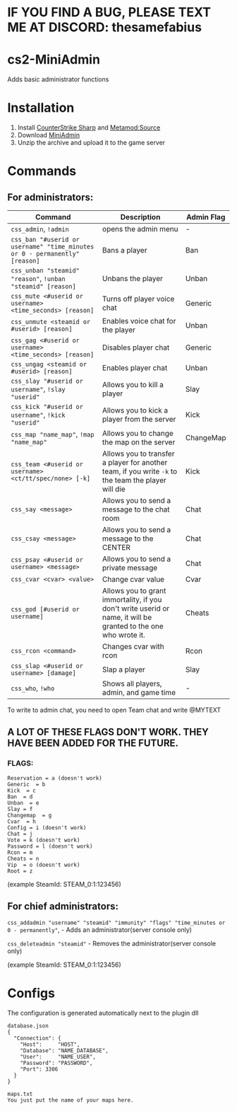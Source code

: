 # IF YOU FIND A BUG, PLEASE TEXT ME AT DISCORD: thesamefabius

# cs2-MiniAdmin
Adds basic administrator functions

# Installation
1. Install [CounterStrike Sharp](https://github.com/roflmuffin/CounterStrikeSharp) and [Metamod:Source](https://www.sourcemm.net/downloads.php/?branch=master)
3. Download [MiniAdmin](https://github.com/partiusfabaa/cs2-MiniAdmin/releases/tag/v1.0.0)
4. Unzip the archive and upload it to the game server

# Commands
## For administrators:
| Command | Description | Admin Flag |
|---------|-------------|------------|
| `css_admin`, `!admin` | opens the admin menu | - |
| `css_ban "#userid or username" "time_minutes or 0 - permanently" [reason]` | Bans a player | Ban |
| `css_unban "steamid" "reason"`, `!unban "steamid" [reason]` | Unbans the player | Unban |
| `css_mute <#userid or username> <time_seconds> [reason]` | Turns off player voice chat | Generic |
| `css_unmute <steamid or #userid> [reason]` | Enables voice chat for the player | Unban |
| `css_gag <#userid or username> <time_seconds> [reason]` | Disables player chat | Generic |
| `css_ungag <steamid or #userid> [reason]` | Enables player chat | Unban |
| `css_slay "#userid or username"`, `!slay "userid"` | Allows you to kill a player | Slay |
| `css_kick "#userid or username"`, `!kick "userid"` | Allows you to kick a player from the server | Kick |
| `css_map "name_map"`, `!map "name_map"` | Allows you to change the map on the server | ChangeMap |
| `css_team <#userid or username> <ct/tt/spec/none> [-k]` | Allows you to transfer a player for another team, if you write `-k` to the team the player will die | Kick |
| `css_say <message>` | Allows you to send a message to the chat room | Chat |
| `css_csay <message>` | Allows you to send a message to the CENTER | Chat |
| `css_psay <#userid or username> <message>` | Allows you to send a private message | Chat |
| `css_cvar <cvar> <value>` | Change cvar value | Cvar |
| `css_god [#userid or username]` | Allows you to grant immortality, if you don't write userid or name, it will be granted to the one who wrote it. | Cheats |
| `css_rcon <command>` | Changes cvar with rcon | Rcon |
| `css_slap <#userid or username> [damage]` | Slap a player | Slay |
| `css_who`, `!who` | Shows all players, admin, and game time | - |

To write to admin chat, you need to open Team chat and write @MYTEXT

## A LOT OF THESE FLAGS DON'T WORK. THEY HAVE BEEN ADDED FOR THE FUTURE.
### FLAGS:
    Reservation = a (doesn't work)
    Generic  = b
    Kick  = c
    Ban  = d
    Unban  = e
    Slay = f
    Changemap  = g
    Cvar  = h
    Config = i (doesn't work)
    Chat = j
    Vote = k (doesn't work)
    Password = l (doesn't work)
    Rcon = m
    Cheats = n
    Vip  = o (doesn't work)
    Root = z

(example SteamId: STEAM_0:1:123456)

## For chief administrators:
`css_addadmin "username" "steamid" "immunity" "flags" "time_minutes or 0 - permanently"`, - Adds an administrator(server console only)

`css_deleteadmin "steamid"` - Removes the administrator(server console only) 

(example SteamId: STEAM_0:1:123456)

# Configs
The configuration is generated automatically next to the plugin dll
```
database.json
{
  "Connection": {
    "Host": 	"HOST",
    "Database": "NAME_DATABASE",
    "User": 	"NAME_USER",
    "Password": "PASSWORD",
    "Port":	3306
  }
}

maps.txt
You just put the name of your maps here.
```
